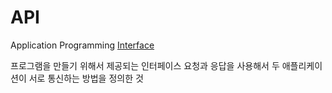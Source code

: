 # API

Application Programming [Interface](Interface.md)

프로그램을 만들기 위해서 제공되는 인터페이스
요청과 응답을 사용해서 두 애플리케이션이 서로 통신하는 방법을 정의한 것